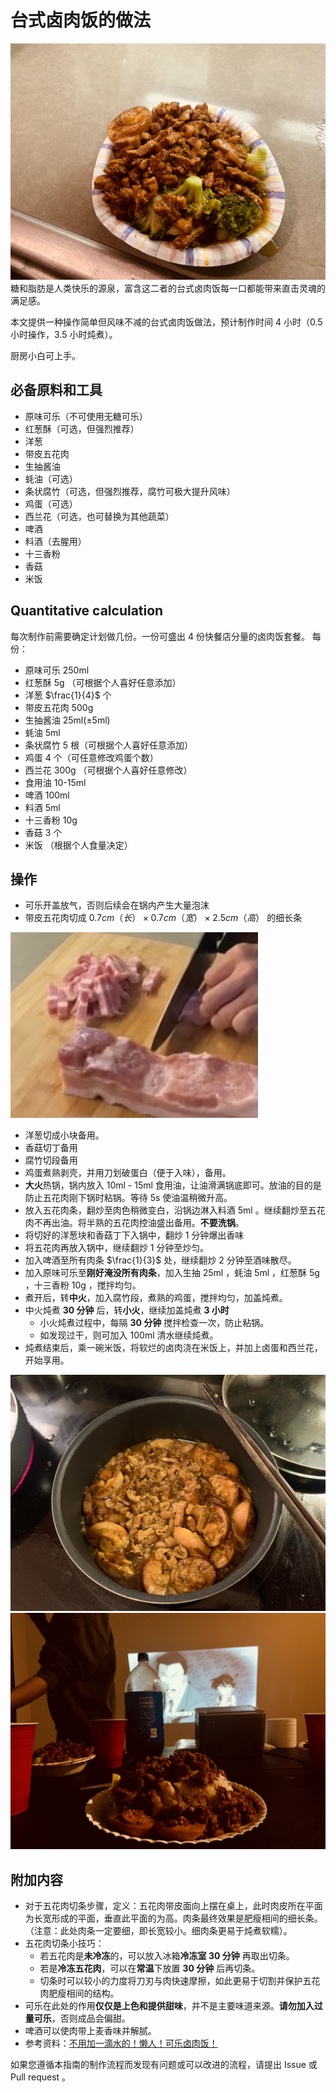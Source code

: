 # 台式卤肉饭的做法

![卤肉饭成品](./1.jpg)
糖和脂肪是人类快乐的源泉，富含这二者的台式卤肉饭每一口都能带来直击灵魂的满足感。

本文提供一种操作简单但风味不减的台式卤肉饭做法，预计制作时间 4 小时（0.5 小时操作，3.5 小时炖煮）。

厨房小白可上手。

## 必备原料和工具

- 原味可乐（不可使用无糖可乐）
- 红葱酥（可选，但强烈推荐）
- 洋葱
- 带皮五花肉
- 生抽酱油
- 蚝油（可选）
- 条状腐竹（可选，但强烈推荐，腐竹可极大提升风味）
- 鸡蛋（可选）
- 西兰花（可选，也可替换为其他蔬菜）
- 啤酒
- 料酒（去腥用）
- 十三香粉
- 香菇
- 米饭

## Quantitative calculation

每次制作前需要确定计划做几份。一份可盛出 4 份快餐店分量的卤肉饭套餐。
每份：

- 原味可乐 250ml
- 红葱酥 5g （可根据个人喜好任意添加）
- 洋葱 $\frac{1}{4}$ 个
- 带皮五花肉 500g
- 生抽酱油 25ml($\pm$5ml)
- 蚝油 5ml
- 条状腐竹 5 根（可根据个人喜好任意添加）
- 鸡蛋 4 个（可任意修改鸡蛋个数）
- 西兰花 300g （可根据个人喜好任意修改）
- 食用油 10-15ml
- 啤酒 100ml
- 料酒 5ml
- 十三香粉 10g
- 香菇 3 个
- 米饭 （根据个人食量决定）

## 操作

- 可乐开盖放气，否则后续会在锅内产生大量泡沫
- 带皮五花肉切成 $0.7cm（长）\times 0.7cm（宽） \times 2.5cm（高）$ 的细长条

![肉条示例](./3.jpg)

- 洋葱切成小块备用。
- 香菇切丁备用
- 腐竹切段备用
- 鸡蛋煮熟剥壳，并用刀划破蛋白（便于入味），备用。
- **大火**热锅，锅内放入 10ml - 15ml 食用油，让油滑满锅底即可。放油的目的是防止五花肉刚下锅时粘锅。等待 5s 使油温稍微升高。
- 放入五花肉条，翻炒至肉色稍微变白，沿锅边淋入料酒 5ml 。继续翻炒至五花肉不再出油。将半熟的五花肉控油盛出备用。**不要洗锅**。
- 将切好的洋葱块和香菇丁下入锅中，翻炒 1 分钟爆出香味
- 将五花肉再放入锅中，继续翻炒 1 分钟至炒匀。
- 加入啤酒至所有肉条 $\frac{1}{3}$ 处，继续翻炒 2 分钟至酒味散尽。
- 加入原味可乐至**刚好淹没所有肉条**，加入生抽 25ml ，蚝油 5ml ，红葱酥 5g ，十三香粉 10g ，搅拌均匀。
- 煮开后，转**中火**，加入腐竹段，煮熟的鸡蛋，搅拌均匀，加盖炖煮。
- 中火炖煮 **30 分钟** 后，转**小火**，继续加盖炖煮 **3 小时**
  - 小火炖煮过程中，每隔 **30 分钟** 搅拌检查一次，防止粘锅。
  - 如发现过干，则可加入 100ml 清水继续炖煮。
- 炖煮结束后，乘一碗米饭，将软烂的卤肉浇在米饭上，并加上卤蛋和西兰花，开始享用。

![卤肉成品1](./2.jpg)
![卤肉成品2](./4.jpg)

## 附加内容

- 对于五花肉切条步骤，定义：五花肉带皮面向上摆在桌上，此时肉皮所在平面为长宽形成的平面，垂直此平面的为高。肉条最终效果是肥瘦相间的细长条。（注意：此处肉条一定要细，即长宽较小。细肉条更易于炖煮软糯）。
- 五花肉切条小技巧：
  - 若五花肉是**未冷冻**的，可以放入冰箱**冷冻室 30 分钟** 再取出切条。
  - 若是**冷冻五花肉**，可以在**常温**下放置 **30 分钟** 后再切条。
  - 切条时可以较小的力度将刀刃与肉快速摩擦，如此更易于切割并保护五花肉肥瘦相间的结构。
- 可乐在此处的作用**仅仅是上色和提供甜味**，并不是主要味道来源。**请勿加入过量可乐**，否则成品会偏甜。
- 啤酒可以使肉带上麦香味并解腻。
- 参考资料：[不用加一滴水的！懒人！可乐卤肉饭！](https://www.bilibili.com/video/BV1kA4y1D7vT)

如果您遵循本指南的制作流程而发现有问题或可以改进的流程，请提出 Issue 或 Pull request 。
